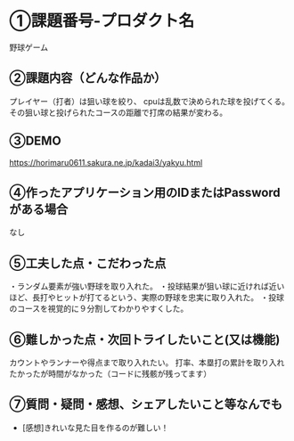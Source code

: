# ①課題番号-プロダクト名

野球ゲーム

## ②課題内容（どんな作品か）


プレイヤー（打者）は狙い球を絞り、
cpuは乱数で決められた球を投げてくる。
その狙い球と投げられたコースの距離で打席の結果が変わる。

## ③DEMO

https://horimaru0611.sakura.ne.jp/kadai3/yakyu.html

## ④作ったアプリケーション用のIDまたはPasswordがある場合

なし

## ⑤工夫した点・こだわった点

・ランダム要素が強い野球を取り入れた。
・投球結果が狙い球に近ければ近いほど、長打やヒットが打てるという、実際の野球を忠実に取り入れた。
・投球のコースを視覚的に９分割してわかりやすくした。

## ⑥難しかった点・次回トライしたいこと(又は機能)

カウントやランナーや得点まで取り入れたい。
打率、本塁打の累計を取り入れたかったが時間がなかった（コードに残骸が残ってます）

## ⑦質問・疑問・感想、シェアしたいこと等なんでも

- [感想]きれいな見た目を作るのが難しい！


